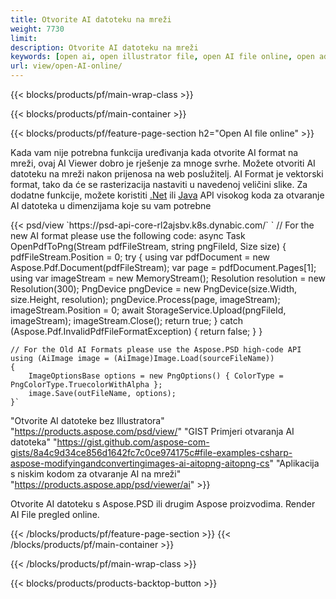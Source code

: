 ```yaml
---
title: Otvorite AI datoteku na mreži
weight: 7730
limit: 
description: Otvorite AI datoteku na mreži
keywords: [open ai, open illustrator file, open AI file online, open adobe illustrator, preview of ai file, ai format open]
url: view/open-AI-online/
---
```


{{< blocks/products/pf/main-wrap-class >}}


{{< blocks/products/pf/main-container >}}

{{< blocks/products/pf/feature-page-section h2="Open AI file online" >}}
<p>Kada vam nije potrebna funkcija uređivanja kada otvorite AI format na mreži, ovaj AI Viewer dobro je rješenje za mnoge svrhe. Možete otvoriti AI datoteku na mreži nakon prijenosa na web poslužitelj. AI Format je vektorski format, tako da će se rasterizacija nastaviti u navedenoj veličini slike. Za dodatne funkcije, možete koristiti <a href="/psd/net">.Net</a> ili <a href="/psd/java">Java</a> API visokog koda za otvaranje AI datoteka u dimenzijama koje su vam potrebne</p>
{{< psd/view `https://psd-api-core-rl2ajsbv.k8s.dynabic.com/` 
`	// For the new AI format please use the following code:
	async Task<bool> OpenPdfToPng(Stream pdfFileStream, string pngFileId, Size size)
	{
		pdfFileStream.Position = 0;
		try
		{
			using var pdfDocument = new Aspose.Pdf.Document(pdfFileStream);
			var page = pdfDocument.Pages[1];
			using var imageStream = new MemoryStream();
			Resolution resolution = new Resolution(300);
			PngDevice pngDevice = new PngDevice(size.Width, size.Height, resolution);
			pngDevice.Process(page, imageStream);
			imageStream.Position = 0;
			await StorageService.Upload(pngFileId, imageStream);
			imageStream.Close();
			return true;
		}
		catch (Aspose.Pdf.InvalidPdfFileFormatException)
		{
			return false;
		}
	}
	
	// For the Old AI Formats please use the Aspose.PSD high-code API
	using (AiImage image = (AiImage)Image.Load(sourceFileName))
	{
		ImageOptionsBase options = new PngOptions() { ColorType = PngColorType.TruecolorWithAlpha };
		image.Save(outFileName, options);
	}` 
"Otvorite AI datoteke bez Illustratora" "https://products.aspose.com/psd/view/" 
"GIST Primjeri otvaranja AI datoteka" "https://gist.github.com/aspose-com-gists/8a4c9d34ce856d1642fc7c0ce974175c#file-examples-csharp-aspose-modifyingandconvertingimages-ai-aitopng-aitopng-cs" 
"Aplikacija s niskim kodom za otvaranje AI na mreži" "https://products.aspose.app/psd/viewer/ai" >}}
<p>Otvorite AI datoteku s Aspose.PSD ili drugim Aspose proizvodima. Render AI File pregled online.</p>
{{< /blocks/products/pf/feature-page-section >}}
{{< /blocks/products/pf/main-container >}}


{{< /blocks/products/pf/main-wrap-class >}}

{{< blocks/products/products-backtop-button >}}
